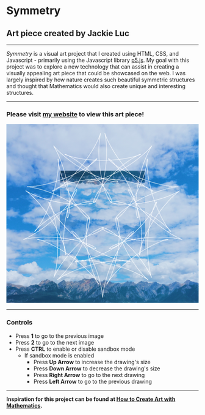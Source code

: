 # Symmetry

## Art piece created by Jackie Luc

___
*Symmetry* is a visual art project that I created using HTML, CSS, and Javascript - primarily using the Javascript library [p5.js](http://p5js.org/). My goal with this project was to explore a new technology that can assist in creating a visually appealing art piece that could be showcased on the web. I was largely inspired by how nature creates such beautiful symmetric structures and thought that Mathematics would also create unique and interesting structures.
___
### Please visit [my website](http://jackieluc.com/netart) to view this art piece!
[![Jackie's Net Art Piece](images/default.png)](http://jackieluc.com/netart)
___
### Controls
* Press **1** to go to the previous image
* Press **2** to go to the next image
* Press **CTRL** to enable or disable sandbox mode
    * If sandbox mode is enabled
        * Press **Up Arrow** to increase the drawing's size  
        * Press **Down Arrow** to decrease the drawing's size
        * Press **Right Arrow** to go to the next drawing
        * Press **Left Arrow** to go to the previous drawing
___

**Inspiration for this project can be found at [How to Create Art with Mathematics](https://www.quantamagazine.org/20151008-symmetry-math-curves-puzzle/).**
